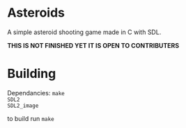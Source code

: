 # Asteroids


A simple asteroid shooting game made in C with SDL.

__THIS IS NOT FINISHED YET IT IS OPEN TO CONTRIBUTERS__

# Building 

Dependancies:
`make`  
`SDL2`  
`SDL2_image`  
  
to build run `make`


